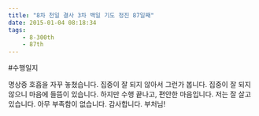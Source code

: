 ```yaml
---
title: "8차 천일 결사 3차 백일 기도 정진 87일째"
date: 2015-01-04 08:18:34
tags:
    - 8-300th
    - 87th
---
```


#수행일지

명상중 호흡을 자꾸 놓쳤습니다. 집중이 잘 되지 않아서 그런가 봅니다. 집중이 잘 되지 않으니 마음에 들뜸이 있습니다. 하지만 수행 끝나고, 편안한 마음입니다. 저는 잘 살고 있습니다. 아무 부족함이 없습니다. 감사합니다. 부처님!
